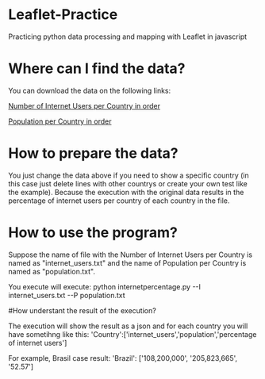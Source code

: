 # Leaflet-Practice
Practicing python data processing and mapping with Leaflet in javascript

# Where can I find the data?
You can download the data on the following links:

[Number of Internet Users per Country in order](https://www.cia.gov/library/publications/the-world-factbook/rankorder/rawdata_2153.txt)

[Population per Country in order](https://www.cia.gov/library/publications/the-world-factbook/rankorder/rawdata_2119.txt)

# How to prepare the data?
You just change the data above if you need to show a specific country (in this case just delete lines with other countrys or create your own test like the example). Because the execution with the original data results in the percentage of internet users per country of each country in the file.

# How to use the program?
Suppose the name of file with the  Number of Internet Users per Country is named as "internet\_users.txt" and the name of Population per Country is named as "population.txt".

You execute will execute:  python internetpercentage.py --I internet\_users.txt --P population.txt

#How understant the result of the execution?

The execution will show the result as a json and for each country you will have sometihng like this:
'Country':['internet\_users','population','percentage of internet users']

For example, Brasil case result:
'Brazil': ['108,200,000', '205,823,665', '52.57']
